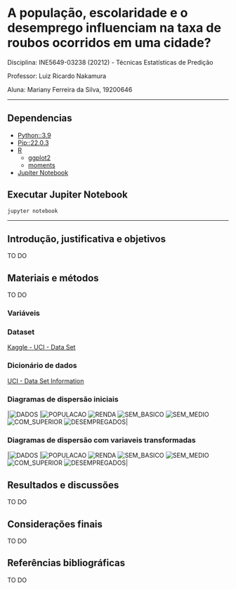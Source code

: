 # A população, escolaridade e o desemprego influenciam na taxa de roubos ocorridos em uma cidade?

Disciplina: INE5649-03238 (20212) - Técnicas Estatísticas de Predição

Professor: Luiz Ricardo Nakamura

Aluna: Mariany Ferreira da Silva, 19200646

---

## Dependencias

- [Python::3.9](https://www.python.org/downloads/)
- [Pip::22.0.3](https://pip.pypa.io/en/stable/installation/)
- [R](https://www.r-project.org/)
    - [ggplot2](https://ggplot2.tidyverse.org/)
    - [moments](https://cran.r-project.org/web/packages/moments/index.html)
- [Jupiter Notebook](https://jupyter.org/install#jupyter-notebook)

## Executar Jupiter Notebook

```
jupyter notebook
```

---

## Introdução, justificativa e objetivos

TO DO

## Materiais e métodos

TO DO

### Variáveis


### Dataset
[Kaggle - UCI - Data Set](https://www.kaggle.com/kkanda/communities%20and%20crime%20unnormalized%20data%20set?select=crimedata.csv)

### Dicionário de dados
[UCI - Data Set Information](http://archive.ics.uci.edu/ml/datasets/Communities%20and%20Crime%20Unnormalized)


### Diagramas de dispersão iniciais

|![DADOS](https://github.com/marianyfsilva/tecnicas-estatisticas-predicao/blob/master/diagramas_de_dispersao/DADOS.png?raw=true)
|![POPULACAO](https://github.com/marianyfsilva/tecnicas-estatisticas-predicao/blob/master/diagramas_de_dispersao/POPULACAO.png?raw=true)
![RENDA](https://github.com/marianyfsilva/tecnicas-estatisticas-predicao/blob/master/diagramas_de_dispersao/RENDA.png?raw=true)
![SEM_BASICO](https://github.com/marianyfsilva/tecnicas-estatisticas-predicao/blob/master/diagramas_de_dispersao/SEM_BASICO.png?raw=true)
![SEM_MEDIO](https://github.com/marianyfsilva/tecnicas-estatisticas-predicao/blob/master/diagramas_de_dispersao/SEM_MEDIO.png?raw=true)
![COM_SUPERIOR](https://github.com/marianyfsilva/tecnicas-estatisticas-predicao/blob/master/diagramas_de_dispersao/COM_SUPERIOR.png?raw=true)
![DESEMPREGADOS](https://github.com/marianyfsilva/tecnicas-estatisticas-predicao/blob/master/diagramas_de_dispersao/DESEMPREGADOS.png?raw=true)|

### Diagramas de dispersão com variaveis transformadas

|![DADOS](https://github.com/marianyfsilva/tecnicas-estatisticas-predicao/blob/master/diagramas_de_dispersao_transformados/DADOS.png?raw=true)
|![POPULACAO](https://github.com/marianyfsilva/tecnicas-estatisticas-predicao/blob/master/diagramas_de_dispersao_transformados/POPULACAO.png?raw=true)
![RENDA](https://github.com/marianyfsilva/tecnicas-estatisticas-predicao/blob/master/diagramas_de_dispersao_transformados/RENDA.png?raw=true)
![SEM_BASICO](https://github.com/marianyfsilva/tecnicas-estatisticas-predicao/blob/master/diagramas_de_dispersao_transformados/SEM_BASICO.png?raw=true)
![SEM_MEDIO](https://github.com/marianyfsilva/tecnicas-estatisticas-predicao/blob/master/diagramas_de_dispersao_transformados/SEM_MEDIO.png?raw=true)
![COM_SUPERIOR](https://github.com/marianyfsilva/tecnicas-estatisticas-predicao/blob/master/diagramas_de_dispersao_transformados/COM_SUPERIOR.png?raw=true)
![DESEMPREGADOS](https://github.com/marianyfsilva/tecnicas-estatisticas-predicao/blob/master/diagramas_de_dispersao_transformados/DESEMPREGADOS.png?raw=true)|

## Resultados e discussões

TO DO

## Considerações finais

TO DO

## Referências bibliográficas

TO DO